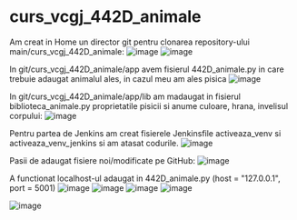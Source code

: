 # curs_vcgj_442D_animale
Am creat in Home un director git pentru clonarea repository-ului main/curs_vcgj_442D_animale:
![image](https://github.com/ivchrisp/curs_vcgj_442D_animale/assets/134277716/bb1eac47-b595-41b8-a06c-da01851eede4)
![image](https://github.com/ivchrisp/curs_vcgj_442D_animale/assets/134277716/a7c3e9e1-8814-4b65-871d-e305ac871dce)

In git/curs_vcgj_442D_animale/app avem fisierul 442D_animale.py in care trebuie adaugat animalul ales, in cazul meu am ales pisica
![image](https://github.com/ivchrisp/curs_vcgj_442D_animale/assets/134277716/2c877f02-92da-4a84-9e5a-f1c0e00cca2d)

In git/curs_vcgj_442D_animale/app/lib am madaugat in fisierul biblioteca_animale.py proprietatile pisicii si anume culoare, hrana, invelisul corpului:
![image](https://github.com/ivchrisp/curs_vcgj_442D_animale/assets/134277716/05f1c4d0-cfa3-4fce-a466-06e911367d29)

Pentru partea de Jenkins am creat fisierele Jenkinsfile activeaza_venv si activeaza_venv_jenkins si am atasat codurile.
![image](https://github.com/ivchrisp/curs_vcgj_442D_animale/assets/134277716/f5c549d0-f6e3-42f5-b17c-2023a7945eea)

Pasii de adaugat fisiere noi/modificate pe GitHub:
![image](https://github.com/ivchrisp/curs_vcgj_442D_animale/assets/134277716/1a58050a-1001-41b7-b229-778421ba77ff)

A functionat localhost-ul adaugat in 442D_animale.py (host = "127.0.0.1", port = 5001)
![image](https://github.com/ivchrisp/curs_vcgj_442D_animale/assets/134277716/b7259232-8fff-48c8-b112-495b840e9050)
![image](https://github.com/ivchrisp/curs_vcgj_442D_animale/assets/134277716/36e7beda-3fc4-407b-a8ea-90714e72b671)
![image](https://github.com/ivchrisp/curs_vcgj_442D_animale/assets/134277716/b5554671-0d0f-4b28-8fab-5ca3be9b4dea)
![image](https://github.com/ivchrisp/curs_vcgj_442D_animale/assets/134277716/b8f0e0bb-035c-40ba-be90-9b4764d1c67c)


![image](https://github.com/ivchrisp/curs_vcgj_442D_animale/assets/134277716/2a1e85c8-4d55-4c4e-a70f-5241e57be41d)
